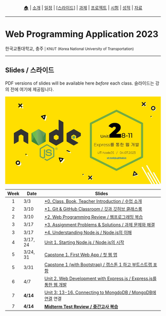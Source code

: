 <p id="menu" align="center">
  <a href="https://ut-nodejs.github.io" title="Home">🏠</a> |
  <a href="about.html" title="About">소개</a> |
  <a href="/schedule.html" title="Schedule">일정</a> |
  <a href="/slides.html" title="Slides"><u>[스라이드]</u></a> |
  <a href="/assignments.html" title="Assignments">과제</a> |
  <a href="/project.html" title="Project">프로젝트</a> |
  <a href="/tests.html" title="Tests">시험</a> |
  <a href="/grading.html" title="Grading">성적</a> |
  <a href="/resources.html" title="Resources">자료</a>
  <!-- <a href="https://pollev.com/aarons007" title="PollEverywhere">설문↗️</a> -->
</p>

---

# Web Programming Application 2023

<p>한국교통대학교, 충주<small> | KNUT (Korea National University of Transportation)</small></p>

---

## Slides / 스라이드

PDF versions of slides will be available here _before_ each class. 슬라이드는 강의 전에 여기에 제공됩니다.

![this-week](/img/gh-pages/slides-covers/2.8-11-express-web-development.jpg)

| Week | Date     | Slides                                                                                                            |
| :--: | -------- | ----------------------------------------------------------------------------------------------------------------- |
|  1   | 3/3      | [\*0. Class, Book, Teacher Introduction / 수업 소개](/slides/0.0a-class-introduction.pdf)                         |
|  2   | 3/10     | [\*1. Git & GitHub Classroom / 깃과 깃허브 클래스룸](/slides/0.0b-git-github-classroom.pdf)                       |
|  2   | 3/10     | [\*2. Web Programming Review / 웹프로그래밍 복습](/slides/0.0c-web-programming-review.pdf)                        |
|  3   | 3/17     | [\*3. Assignment Problems & Solutions / 과제 문제와 해결](/slides/0.0d-assignment-problems-solutions.pdf)         |
|  3   | 3/17     | [\*4. Understanding Node.js / Node.js의 이해](/slides/0.1-2-understanding-node.pdf)                               |
|  4   | 3/17, 24 | [Unit 1. Starting Node.js / Node.js의 시작](/slides/1.3-6-starting-nodejs.pdf)                                    |
|  5   | 3/24, 31 | [Capstone 1. First Web App / 첫 웹 앱](/slides/1.7-first-web-app.pdf)                                             |
|  5   | 3/31     | [Capstone 1 (with Bootstrap) / 캡스톤 1 하고 부트스트랩 포함](/slides/1.7b-first-web-app-bootstrap.pdf)           |
|  6   | 4/7      | [Unit 2. Web Development with Express.js / Express.js를 통한 웹 개발](/slides/2.8-11-express-web-development.pdf) |
|  7   | **4/14** | [Unit 3: 13-16. Connecting to MongdoDB / MongoDB에 연결](/slides/3.13-15-connecting-mongodb.pdf) 연결             |
|  7   | **4/14** | **[Midterm Test Review / 중간고사 복습](/midterm.html)**                                                          |
